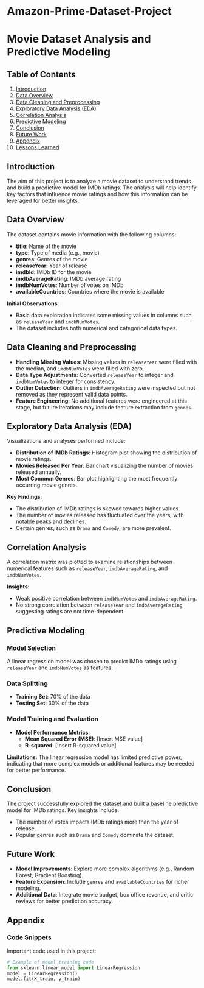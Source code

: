 # Amazon-Prime-Dataset-Project

# Movie Dataset Analysis and Predictive Modeling

## Table of Contents
1. [Introduction](#introduction)
2. [Data Overview](#data-overview)
3. [Data Cleaning and Preprocessing](#data-cleaning-and-preprocessing)
4. [Exploratory Data Analysis (EDA)](#exploratory-data-analysis-eda)
5. [Correlation Analysis](#correlation-analysis)
6. [Predictive Modeling](#predictive-modeling)
7. [Conclusion](#conclusion)
8. [Future Work](#future-work)
9. [Appendix](#appendix)
10. [Lessons Learned](#lessons-learned)

## Introduction
The aim of this project is to analyze a movie dataset to understand trends and build a predictive model for IMDb ratings. The analysis will help identify key factors that influence movie ratings and how this information can be leveraged for better insights.

## Data Overview
The dataset contains movie information with the following columns:
- **title**: Name of the movie
- **type**: Type of media (e.g., movie)
- **genres**: Genres of the movie
- **releaseYear**: Year of release
- **imdbId**: IMDb ID for the movie
- **imdbAverageRating**: IMDb average rating
- **imdbNumVotes**: Number of votes on IMDb
- **availableCountries**: Countries where the movie is available

**Initial Observations**:
- Basic data exploration indicates some missing values in columns such as `releaseYear` and `imdbNumVotes`.
- The dataset includes both numerical and categorical data types.

## Data Cleaning and Preprocessing
- **Handling Missing Values**: Missing values in `releaseYear` were filled with the median, and `imdbNumVotes` were filled with zero.
- **Data Type Adjustments**: Converted `releaseYear` to integer and `imdbNumVotes` to integer for consistency.
- **Outlier Detection**: Outliers in `imdbAverageRating` were inspected but not removed as they represent valid data points.
- **Feature Engineering**: No additional features were engineered at this stage, but future iterations may include feature extraction from `genres`.

## Exploratory Data Analysis (EDA)
Visualizations and analyses performed include:
- **Distribution of IMDb Ratings**: Histogram plot showing the distribution of movie ratings.
- **Movies Released Per Year**: Bar chart visualizing the number of movies released annually.
- **Most Common Genres**: Bar plot highlighting the most frequently occurring movie genres.

**Key Findings**:
- The distribution of IMDb ratings is skewed towards higher values.
- The number of movies released has fluctuated over the years, with notable peaks and declines.
- Certain genres, such as `Drama` and `Comedy`, are more prevalent.

## Correlation Analysis
A correlation matrix was plotted to examine relationships between numerical features such as `releaseYear`, `imdbAverageRating`, and `imdbNumVotes`.

**Insights**:
- Weak positive correlation between `imdbNumVotes` and `imdbAverageRating`.
- No strong correlation between `releaseYear` and `imdbAverageRating`, suggesting ratings are not time-dependent.

## Predictive Modeling
### Model Selection
A linear regression model was chosen to predict IMDb ratings using `releaseYear` and `imdbNumVotes` as features.

### Data Splitting
- **Training Set**: 70% of the data
- **Testing Set**: 30% of the data

### Model Training and Evaluation
- **Model Performance Metrics**:
  - **Mean Squared Error (MSE)**: [Insert MSE value]
  - **R-squared**: [Insert R-squared value]

**Limitations**:
The linear regression model has limited predictive power, indicating that more complex models or additional features may be needed for better performance.

## Conclusion
The project successfully explored the dataset and built a baseline predictive model for IMDb ratings. Key insights include:
- The number of votes impacts IMDb ratings more than the year of release.
- Popular genres such as `Drama` and `Comedy` dominate the dataset.

## Future Work
- **Model Improvements**: Explore more complex algorithms (e.g., Random Forest, Gradient Boosting).
- **Feature Expansion**: Include `genres` and `availableCountries` for richer modeling.
- **Additional Data**: Integrate movie budget, box office revenue, and critic reviews for better prediction accuracy.

## Appendix
### Code Snippets
Important code used in this project:
```python
# Example of model training code
from sklearn.linear_model import LinearRegression
model = LinearRegression()
model.fit(X_train, y_train)
